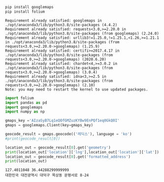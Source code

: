 ```python
pip install googlemaps
pip install folium
```

    Requirement already satisfied: googlemaps in ./opt/anaconda3/lib/python3.8/site-packages (4.4.2)
    Requirement already satisfied: requests<3.0,>=2.20.0 in ./opt/anaconda3/lib/python3.8/site-packages (from googlemaps) (2.24.0)
    Requirement already satisfied: urllib3!=1.25.0,!=1.25.1,<1.26,>=1.21.1 in ./opt/anaconda3/lib/python3.8/site-packages (from requests<3.0,>=2.20.0->googlemaps) (1.25.9)
    Requirement already satisfied: certifi>=2017.4.17 in ./opt/anaconda3/lib/python3.8/site-packages (from requests<3.0,>=2.20.0->googlemaps) (2020.6.20)
    Requirement already satisfied: chardet<4,>=3.0.2 in ./opt/anaconda3/lib/python3.8/site-packages (from requests<3.0,>=2.20.0->googlemaps) (3.0.4)
    Requirement already satisfied: idna<3,>=2.5 in ./opt/anaconda3/lib/python3.8/site-packages (from requests<3.0,>=2.20.0->googlemaps) (2.10)
    Note: you may need to restart the kernel to use updated packages.



```python
import folium
import pandas as pd
import googlemaps
import numpy as np
```


```python
gmaps_key ='AIzaSyB7Lq1eQOfGMZuzKYBw9EnPQf1eq0GkQ0I'
gmaps = googlemaps.Client(key=gmaps_key)
```


```python
geocode_result = gmaps.geocode(('레딕스'), language = 'ko')
#print(geocode_result[0])
```


```python
location_out = geocode_result[0].get('geometry')
print(location_out['location']['lng'],location_out['location']['lat'])
location_out = geocode_result[0].get('formatted_address')
print(location_out)
```

    127.4011048 36.44288299999999
    대한민국 대전광역시 대덕구 목상동 문평서로 8-24

